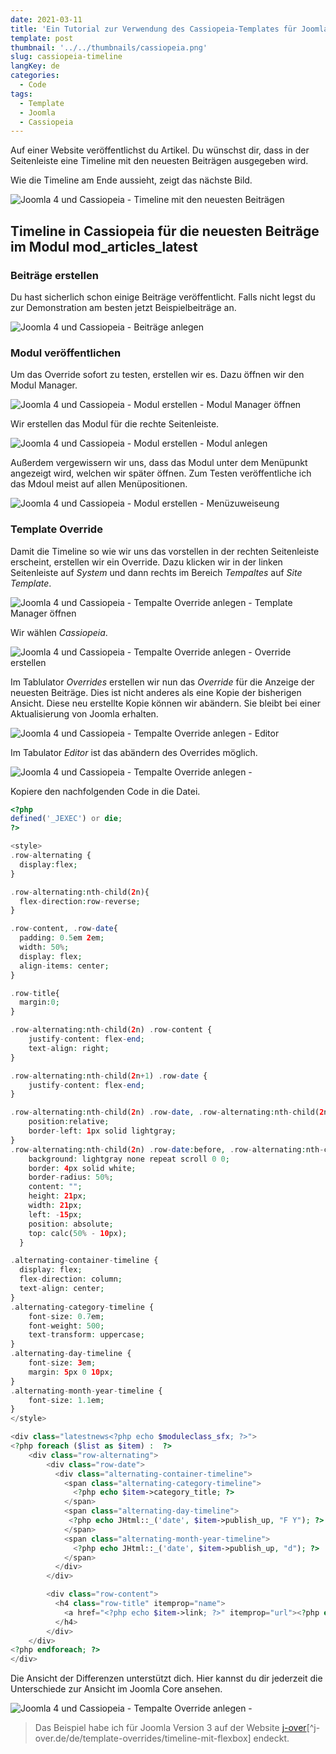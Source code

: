 ```yaml
---
date: 2021-03-11
title: 'Ein Tutorial zur Verwendung des Cassiopeia-Templates für Joomla 4 - Timeline für neuesten Beiträgen'
template: post
thumbnail: '../../thumbnails/cassiopeia.png'
slug: cassiopeia-timeline
langKey: de
categories:
  - Code
tags:
  - Template
  - Joomla
  - Cassiopeia
---
```


Auf einer Website veröffentlichst du Artikel. Du wünschst dir, dass in der Seitenleiste eine Timeline mit den neuesten Beiträgen ausgegeben wird.

Wie die Timeline am Ende aussieht, zeigt das nächste Bild.

![Joomla 4 und Cassiopeia - Timeline mit den neuesten Beiträgen](/images/timeline2.png)

## Timeline in Cassiopeia für die neuesten Beiträge im Modul mod_articles_latest

### Beiträge erstellen

Du hast sicherlich schon einige Beiträge veröffentlicht. Falls nicht legst du zur Demonstration am besten jetzt Beispielbeiträge an.

![Joomla 4 und Cassiopeia - Beiträge anlegen](/images/timeline3.png)

### Modul veröffentlichen

Um das Override sofort zu testen, erstellen wir es. Dazu öffnen wir den Modul Manager.

![Joomla 4 und Cassiopeia - Modul erstellen - Modul Manager öffnen](/images/timeline4a.png)

Wir erstellen das Modul für die rechte Seitenleiste.

![Joomla 4 und Cassiopeia - Modul erstellen - Modul anlegen](/images/timeline4b.png)

Außerdem vergewissern wir uns, dass das Modul unter dem Menüpunkt angezeigt wird, welchen wir später öffnen. Zum Testen veröffentliche ich das Mdoul meist auf allen Menüpositionen.

![Joomla 4 und Cassiopeia - Modul erstellen - Menüzuweiseung](/images/timeline4c.png)

### Template Override

Damit die Timeline so wie wir uns das vorstellen in der rechten Seitenleiste erscheint, erstellen wir ein Override. Dazu klicken wir in der linken Seitenleiste auf _System_ und dann rechts im Bereich _Tempaltes_ auf _Site Template_.

![Joomla 4 und Cassiopeia - Tempalte Override anlegen - Template Manager öffnen](/images/aut5a.png)

Wir wählen _Cassiopeia_.

![Joomla 4 und Cassiopeia - Tempalte Override anlegen - Override erstellen](/images/aut5aa.png)

Im Tablulator _Overrides_ erstellen wir nun das _Override_ für die Anzeige der neuesten Beiträge. Dies ist nicht anderes als eine Kopie der bisherigen Ansicht. Diese neu erstellte Kopie können wir abändern. Sie bleibt bei einer Aktualisierung von Joomla erhalten.

![Joomla 4 und Cassiopeia - Tempalte Override anlegen - Editor](/images/timeline1.png)

Im Tabulator _Editor_ ist das abändern des Overrides möglich.

![Joomla 4 und Cassiopeia - Tempalte Override anlegen - ](/images/aut5c.png)

Kopiere den nachfolgenden Code in die Datei.

```php {numberLines}
<?php
defined('_JEXEC') or die;
?>

<style>
.row-alternating {
  display:flex;
}

.row-alternating:nth-child(2n){
  flex-direction:row-reverse;
}

.row-content, .row-date{
  padding: 0.5em 2em;
  width: 50%;
  display: flex;
  align-items: center;
}

.row-title{
  margin:0;
}

.row-alternating:nth-child(2n) .row-content {
	justify-content: flex-end;
	text-align: right;
}

.row-alternating:nth-child(2n+1) .row-date {
	justify-content: flex-end;
}

.row-alternating:nth-child(2n) .row-date, .row-alternating:nth-child(2n + 1) .row-content{
    position:relative;
    border-left: 1px solid lightgray;
}
.row-alternating:nth-child(2n) .row-date:before, .row-alternating:nth-child(2n + 1) .row-content:before {
    background: lightgray none repeat scroll 0 0;
    border: 4px solid white;
    border-radius: 50%;
    content: "";
    height: 21px;
    width: 21px;
    left: -15px;
    position: absolute;
    top: calc(50% - 10px);
  }

.alternating-container-timeline {
  display: flex;
  flex-direction: column;
  text-align: center;
}
.alternating-category-timeline {
    font-size: 0.7em;
    font-weight: 500;
    text-transform: uppercase;
}
.alternating-day-timeline {
    font-size: 3em;
    margin: 5px 0 10px;
}
.alternating-month-year-timeline {
    font-size: 1.1em;
}
</style>

<div class="latestnews<?php echo $moduleclass_sfx; ?>">
<?php foreach ($list as $item) :  ?>
	<div class="row-alternating">
		<div class="row-date">
		  <div class="alternating-container-timeline">
			<span class="alternating-category-timeline">
			  <?php echo $item->category_title; ?>
			</span>
			<span class="alternating-day-timeline">
			 <?php echo JHtml::_('date', $item->publish_up, "F Y"); ?>
			</span>
			<span class="alternating-month-year-timeline">
			  <?php echo JHtml::_('date', $item->publish_up, "d"); ?>
			</span>
		  </div>
		</div>

		<div class="row-content">
		  <h4 class="row-title" itemprop="name">
			<a href="<?php echo $item->link; ?>" itemprop="url"><?php echo $item->title; ?></a>
		  </h4>
		</div>
	</div>
<?php endforeach; ?>
</div>
```

Die Ansicht der Differenzen<!-- \index{Override!Differenzanzeige} --> unterstützt dich. Hier kannst du dir jederzeit die Unterschiede zur Ansicht im Joomla Core ansehen.

![Joomla 4 und Cassiopeia - Tempalte Override anlegen - ](/images/aut5d.png)

> Das Beispiel habe ich für Joomla Version 3 auf der Website [j-over](https://www.j-over.de/de/template-overrides/timeline-mit-flexbox)[^j-over.de/de/template-overrides/timeline-mit-flexbox] endeckt.

<img src="https://vg04.met.vgwort.de/na/7592a75afe3c499e874eb1cd9bac2e7f" width="1" height="1" alt="">
